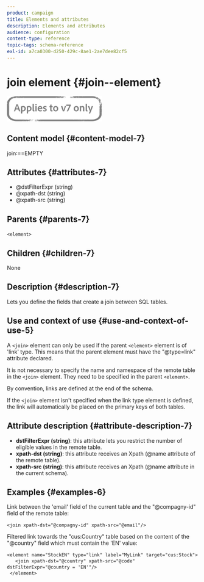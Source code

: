 ```yaml
---
product: campaign
title: Elements and attributes
description: Elements and attributes
audience: configuration
content-type: reference
topic-tags: schema-reference
exl-id: a7ca0300-d250-429c-8ae1-2ae7dee82cf5
---
```

# join element {#join--element}

![](../../../assets/v7-only.svg)

## Content model {#content-model-7}

join:==EMPTY

## Attributes {#attributes-7}

* @dstFilterExpr (string)
* @xpath-dst (string)
* @xpath-src (string)

## Parents {#parents-7}

`<element>`

## Children {#children-7}

None

## Description {#description-7}

Lets you define the fields that create a join between SQL tables.

## Use and context of use {#use-and-context-of-use-5}

A `<join>`  element can only be used if the parent  `<element>`  element is of 'link' type. This means that the parent element must have the "@type=link" attribute declared.

It is not necessary to specify the name and namespace of the remote table in the `<join>`  element. They need to be specified in the parent  `<element>`.

By convention, links are defined at the end of the schema.

If the `<join>` element isn't specified when the link type element is defined, the link will automatically be placed on the primary keys of both tables.

## Attribute description {#attribute-description-7}

* **dstFilterExpr (string)**: this attribute lets you restrict the number of eligible values in the remote table.
* **xpath-dst (string)**: this attribute receives an Xpath (@name attribute of the remote table).
* **xpath-src (string)**: this attribute receives an Xpath (@name attribute in the current schema).

## Examples {#examples-6}

Link between the 'email' field of the current table and the "@compagny-id" field of the remote table:

```
<join xpath-dst="@compagny-id" xpath-src="@email"/>
```

Filtered link towards the "cus:Country" table based on the content of the "@country" field which must contain the 'EN' value:

```
<element name="StockEN" type="link" label="MyLink" target="cus:Stock">
   <join xpath-dst="@country" xpath-src="@code" dstFilterExpr="@country = 'EN'"/>
 </element>
```
